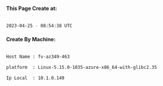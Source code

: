 
   
#### This Page Create at:

```bash

2023-04-25 - 08:54:38 UTC

```

#### Create By Machine:

```bash

Host Name : fv-az349-463

platform  : Linux-5.15.0-1035-azure-x86_64-with-glibc2.35

Ip Local  : 10.1.0.149

```

